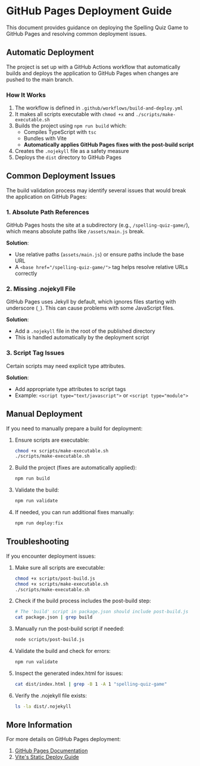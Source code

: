 # GitHub Pages Deployment Guide

This document provides guidance on deploying the Spelling Quiz Game to GitHub Pages and resolving common deployment issues.

## Automatic Deployment

The project is set up with a GitHub Actions workflow that automatically builds and deploys the application to GitHub Pages when changes are pushed to the main branch.

### How It Works

1. The workflow is defined in `.github/workflows/build-and-deploy.yml`
2. It makes all scripts executable with `chmod +x` and `./scripts/make-executable.sh`
3. Builds the project using `npm run build` which:
   - Compiles TypeScript with `tsc`
   - Bundles with Vite
   - **Automatically applies GitHub Pages fixes with the post-build script**
4. Creates the `.nojekyll` file as a safety measure
5. Deploys the `dist` directory to GitHub Pages

## Common Deployment Issues

The build validation process may identify several issues that would break the application on GitHub Pages:

### 1. Absolute Path References

GitHub Pages hosts the site at a subdirectory (e.g., `/spelling-quiz-game/`), which means absolute paths like `/assets/main.js` break.

**Solution**: 
- Use relative paths (`assets/main.js`) or ensure paths include the base URL
- A `<base href="/spelling-quiz-game/">` tag helps resolve relative URLs correctly

### 2. Missing .nojekyll File

GitHub Pages uses Jekyll by default, which ignores files starting with underscore (`_`). This can cause problems with some JavaScript files.

**Solution**:
- Add a `.nojekyll` file in the root of the published directory
- This is handled automatically by the deployment script

### 3. Script Tag Issues

Certain scripts may need explicit type attributes.

**Solution**:
- Add appropriate type attributes to script tags
- Example: `<script type="text/javascript">` or `<script type="module">`

## Manual Deployment

If you need to manually prepare a build for deployment:

1. Ensure scripts are executable:
   ```bash
   chmod +x scripts/make-executable.sh
   ./scripts/make-executable.sh
   ```

2. Build the project (fixes are automatically applied):
   ```bash
   npm run build
   ```

3. Validate the build:
   ```bash
   npm run validate
   ```

4. If needed, you can run additional fixes manually:
   ```bash
   npm run deploy:fix
   ```

## Troubleshooting

If you encounter deployment issues:

1. Make sure all scripts are executable:
   ```bash
   chmod +x scripts/post-build.js
   chmod +x scripts/make-executable.sh
   ./scripts/make-executable.sh
   ```

2. Check if the build process includes the post-build step:
   ```bash
   # The 'build' script in package.json should include post-build.js
   cat package.json | grep build
   ```

3. Manually run the post-build script if needed:
   ```bash
   node scripts/post-build.js
   ```

4. Validate the build and check for errors:
   ```bash
   npm run validate
   ```

5. Inspect the generated index.html for issues:
   ```bash
   cat dist/index.html | grep -B 1 -A 1 "spelling-quiz-game"
   ```

6. Verify the .nojekyll file exists:
   ```bash
   ls -la dist/.nojekyll
   ```

## More Information

For more details on GitHub Pages deployment:
1. [GitHub Pages Documentation](https://docs.github.com/en/pages)
2. [Vite's Static Deploy Guide](https://vitejs.dev/guide/static-deploy.html#github-pages)
